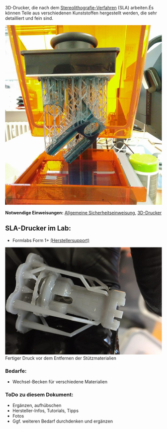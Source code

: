 3D-Drucker, die nach dem [Stereolithografie-Verfahren](https://de.wikipedia.org/wiki/Fused_Deposition_Modeling) (SLA) arbeiten.És können Teile aus verschiedenen Kunststoffen hergestellt werden, die sehr detailliert und fein sind.  

![](img_3d-drucker/sla3.jpg)

**Notwendige Einweisungen:** [Allgemeine Sicherheitseinweisung](!de/Einweisungen_und_Regeln/Grundregeln/index), [3D-Drucker](!de/Einweisungen_und_Regeln/Einweisung_3D-Drucker/index)

## SLA-Drucker im Lab:

- Formlabs Form 1+ [(Herstellersupport)](http://formlabs.com/support/printers/form-1/get-ready-receive-your-printer/)

![](img_3d-drucker/sla2.jpg)
Fertiger Druck vor dem Entfernen der Stützmaterialien

### Bedarfe:
- Wechsel-Becken für verschiedene Materialien

### ToDo zu diesem Dokument:
- Ergänzen, aufhübschen
- Hersteller-Infos, Tutorials, Tipps
- Fotos
- Ggf. weiteren Bedarf durchdenken und ergänzen
